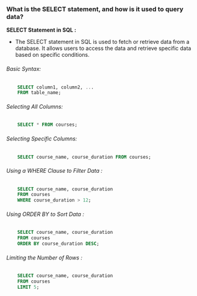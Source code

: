 ### What is the SELECT statement, and how is it used to query data?

<b>SELECT Statement in SQL :</b>
- The SELECT statement in SQL is used to fetch or retrieve data from a database. It allows users to access the data and retrieve specific data based on specific conditions.

###### Basic Syntax:
```sql
    SELECT column1, column2, ...
    FROM table_name;
```

###### Selecting All Columns:
```sql
    SELECT * FROM courses;
```

###### Selecting Specific Columns:
```sql
    SELECT course_name, course_duration FROM courses;
```

###### Using a WHERE Clause to Filter Data :
```sql
    SELECT course_name, course_duration
    FROM courses
    WHERE course_duration > 12;
```

###### Using ORDER BY to Sort Data :

```sql
    SELECT course_name, course_duration
    FROM courses
    ORDER BY course_duration DESC;
```

######  Limiting the Number of Rows :

```sql
    SELECT course_name, course_duration
    FROM courses
    LIMIT 5;
```